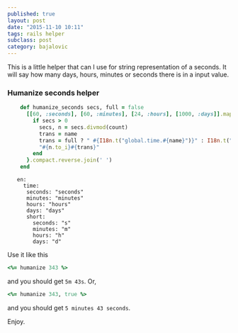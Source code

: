 ```yaml
---
published: true
layout: post
date: "2015-11-10 10:11"
tags: rails helper
subclass: post
category: bajalovic
---
```



This is a little helper that can I use for string representation of a seconds. It will say how many days, hours, minutes or seconds there is in a input value.

### Humanize seconds helper

~~~ruby
    def humanize_seconds secs, full = false
      [[60, :seconds], [60, :minutes], [24, :hours], [1000, :days]].map { |count, name|
        if secs > 0
          secs, n = secs.divmod(count)
          trans = name
          trans = full ? " #{I18n.t("global.time.#{name}")}" : I18n.t("global.time.short.#{name}")
          "#{n.to_i}#{trans}"
        end
      }.compact.reverse.join(' ')
    end
~~~

~~~
   en:
     time:
      seconds: "seconds"
      minutes: "minutes"
      hours: "hours"
      days: "days"
      short:
        seconds: "s"
        minutes: "m"
        hours: "h"
        days: "d"
~~~

Use it like this 

~~~ruby
<%= humanize 343 %>
~~~

and you should get `5m 43s`. Or, 

~~~ruby
<%= humanize 343, true %>
~~~

and you should get `5 minutes 43 seconds`.

Enjoy.
